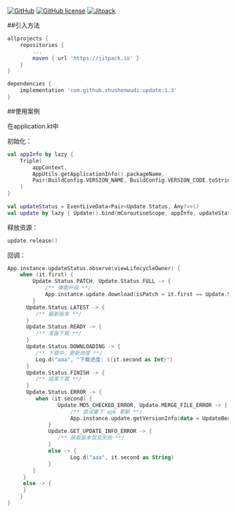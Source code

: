 [![GitHub](https://img.shields.io/badge/GitHub-update-blue.svg)]()
[![GitHub license](https://img.shields.io/github/license/zhushenwudi/update.svg)](https://github.com/zhushenwudi/update/blob/master/LICENCE)
[![Jitpack](https://img.shields.io/badge/update-1.3-brightgreen.svg)]()

##引入方法

```groovy
allprojects {
	repositories {
		...
		maven { url 'https://jitpack.io' }
	}
}
```

```groovy
dependencies {
    implementation 'com.github.zhushenwudi:update:1.3'
}
```


##使用案例

在application.kt中

初始化：

```kotlin
val appInfo by lazy {
	Triple(
		appContext,
		AppUtils.getApplicationInfo().packageName,
		Pair(BuildConfig.VERSION_NAME, BuildConfig.VERSION_CODE.toString())
	)
}
	
val updateStatus = EventLiveData<Pair<Update.Status, Any?>>()
val update by lazy { Update().bind(mCoroutineScope, appInfo, updateStatus) }
```
	
释放资源：

```kotlin
update.release()
```
	
回调：

```kotlin
App.instance.updateStatus.observe(viewLifecycleOwner) {
	when (it.first) {
		Update.Status.PATCH, Update.Status.FULL -> {
			/** 弹窗升级 **/
			App.instance.update.download(isPatch = it.first == Update.Status.PATCH, autoInstall = false)
		}
      Update.Status.LATEST -> {
         /** 最新版本 **/
      }
      Update.Status.READY -> {
         /** 准备下载 **/
      }
      Update.Status.DOWNLOADING -> {
         /** 下载中，更新进度 **/
         Log.d("aaa", "下载进度: ${it.second as Int}")
      }
      Update.Status.FINISH -> {
         /** 结束下载 **/
      }
      Update.Status.ERROR -> {
         when (it.second) {
         		Update.MD5_CHECKED_ERROR, Update.MERGE_FILE_ERROR -> {
         			/** 尝试重下 apk 更新 **/
         			App.instance.update.getVersionInfo(data = UpdateBean(), isManual = false, autoInstall = true)
             }
             Update.GET_UPDATE_INFO_ERROR -> {
                /** 获取版本信息失败 **/
             }
             else -> {
             		Log.d("aaa", it.second as String)
             }
        }
     }
     else -> {
     }
	}
}
```